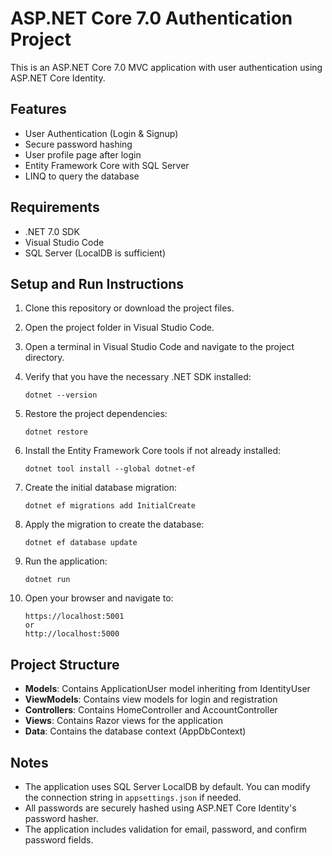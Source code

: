 # ASP.NET Core 7.0 Authentication Project

This is an ASP.NET Core 7.0 MVC application with user authentication using ASP.NET Core Identity.

## Features

- User Authentication (Login & Signup)
- Secure password hashing
- User profile page after login
- Entity Framework Core with SQL Server
- LINQ to query the database

## Requirements

- .NET 7.0 SDK
- Visual Studio Code
- SQL Server (LocalDB is sufficient)

## Setup and Run Instructions

1. Clone this repository or download the project files.

2. Open the project folder in Visual Studio Code.

3. Open a terminal in Visual Studio Code and navigate to the project directory.

4. Verify that you have the necessary .NET SDK installed:
   ```
   dotnet --version
   ```

5. Restore the project dependencies:
   ```
   dotnet restore
   ```

6. Install the Entity Framework Core tools if not already installed:
   ```
   dotnet tool install --global dotnet-ef
   ```

7. Create the initial database migration:
   ```
   dotnet ef migrations add InitialCreate
   ```

8. Apply the migration to create the database:
   ```
   dotnet ef database update
   ```

9. Run the application:
   ```
   dotnet run
   ```

10. Open your browser and navigate to:
    ```
    https://localhost:5001
    or
    http://localhost:5000
    ```

## Project Structure

- **Models**: Contains ApplicationUser model inheriting from IdentityUser
- **ViewModels**: Contains view models for login and registration
- **Controllers**: Contains HomeController and AccountController 
- **Views**: Contains Razor views for the application
- **Data**: Contains the database context (AppDbContext)

## Notes

- The application uses SQL Server LocalDB by default. You can modify the connection string in `appsettings.json` if needed.
- All passwords are securely hashed using ASP.NET Core Identity's password hasher.
- The application includes validation for email, password, and confirm password fields. 